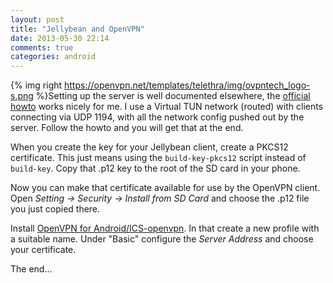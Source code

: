 ```yaml
---
layout: post
title: "Jellybean and OpenVPN"
date: 2013-05-30 22:14
comments: true
categories: android
---
```

{% img right https://openvpn.net/templates/telethra/img/ovpntech_logo-s.png %}Setting up the server is well documented elsewhere, the [official howto](https://openvpn.net/index.php/open-source/documentation/howto.html#quick) works nicely for me. I use a Virtual TUN network (routed) with clients connecting via UDP 1194, with all the network config pushed out by the server. Follow the howto and you will get that at the end.
<!-- more -->

When you create the key for your Jellybean client, create a PKCS12 certificate. This just means using the `build-key-pkcs12` script instead of `build-key`. Copy that .p12 key to the root of the SD card in your phone. 

Now you can make that certificate available for use by the OpenVPN client. Open *Setting -> Security -> Install from SD Card* and choose the .p12 file you just copied there.

Install [OpenVPN for Android/ICS-openvpn](https://code.google.com/p/ics-openvpn/). In that create a new profile with a suitable name. Under "Basic" configure the *Server Address* and choose your certificate.

The end...
